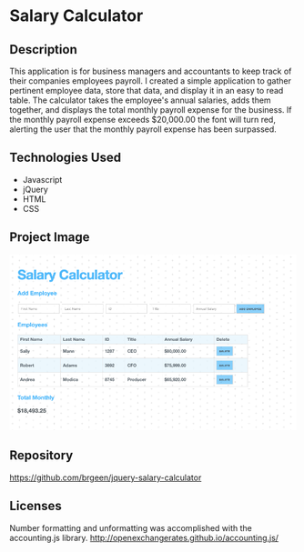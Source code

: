 # Salary Calculator

## Description

This application is for business managers and accountants to keep track of their companies employees payroll. I created a simple application to gather pertinent employee data, store that data, and display it in an easy to read table. The calculator takes the employee's annual salaries, adds them together, and displays the total monthly payroll expense for the business. If the monthly payroll expense exceeds $20,000.00 the font will turn red, alerting the user that the monthly payroll expense has been surpassed. 

## Technologies Used

- Javascript
- jQuery
- HTML
- CSS

## Project Image

![Alt text](images/salary_calculator_screenshot.jpg?raw=true "Project Image")

## Repository

https://github.com/brgeen/jquery-salary-calculator

## Licenses

Number formatting and unformatting was accomplished with the accounting.js library.
http://openexchangerates.github.io/accounting.js/

